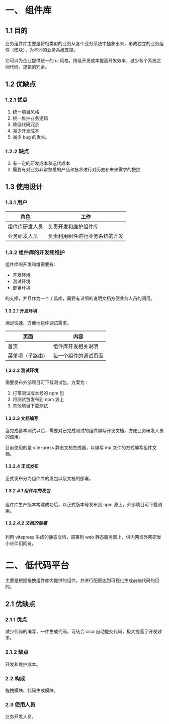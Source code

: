 # 一、 组件库

## 1.1 目的

业务组件库主要是将相类似的业务从各个业务系统中抽象出来，形成独立的业务组件（模块），为不同的业务系统支撑。

它可以为企业提供统一的 ui 风格，降低开发成本提高开发效率，减少各个系统之间代码、逻辑的冗余。

## 1.2 优缺点

### 1.2.1 优点

1. 统一项目风格
2. 统一维护业务逻辑
3. 降低代码冗余
4. 减少开发成本
5. 减少 bug 的发生。

### 1.2.2 缺点

1. 有一定的研发成本和迭代成本
2. 需要有对业务非常熟悉的产品和技术进行对历史和未来需求的把控

## 1.3 使用设计

### 1.3.1 用户

角色 | 工作 | 
---- | ---- |
组件库研发人员 | 负责开发和维护组件库 |
业务研发人员 | 负责利用组件进行业务系统的开发 | 


### 1.3.2 组件库的开发和维护

组件库的开发和维需要有:

- 开发环境
- 测试环境
- 部署环境

的支撑，并且作为一个工具库，需要有详细的说明文档方便业务人员的调用。

#### 1.3.2.1 开发环境

满足快速、方便地组件调试需求。

页面 | 内容 | 
---- | ---- |
首页 | 组件库开发相关说明 |
菜单项（子路由）| 每一个组件的调试页面 | 

#### 1.3.2.2 测试环境

需要发布外部项目可下载测试包，方案为：

1. 打带测试版本号的 npm 包
2. 将测试包发布到 npm 源上
3. 其他项目下载测试

#### 1.3.2.3 文档编写

当完成基本测试以后，需要对已完成测试的组件编写开发文档，方便业务研发人员的调用。

目前使用的是 vite-press 静态文档生成器，以编写 md 文件的方式编写组件文档。

#### 1.3.2.4 正式发布

正式发布分为组件库的发包以及文档的部署。

##### 1.3.2.4.1 组件库的发包

组件库生产版本构建成功后，以正式版本号发布到 npm 源上，外部项目可下载调用。

##### 1.3.2.4.2 文档的部署

利用 vitepress 生成的静态文档，部署到 web 静态服务器上，供内网或外网研发小伙伴们阅览。

# 二、 低代码平台

主要是根据拖拽组件库内提供的组件，并进行配置达到可视化生成前端代码的目的。

## 2.1 优缺点

### 2.1.1 优点

减少代码的编写，一件生成代码，可结合 cicd 自动提交代码，极大提高了开发效率。

### 2.1.2 缺点

开发和维护成本。

### 2.2 构成

拖拽模块、代码生成模块。

### 2.3 使用人员

业务开发人员。

